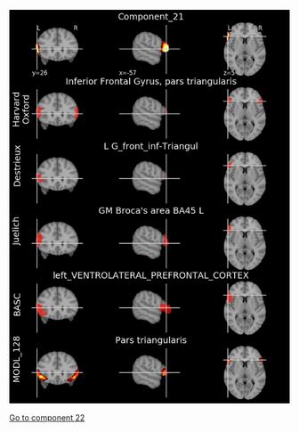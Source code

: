 


![21](preliminary/21.jpg "Component 21")

[Go to component 22](https://parietal-inria.github.io/MODL_atlas/512/22 "Component 22")